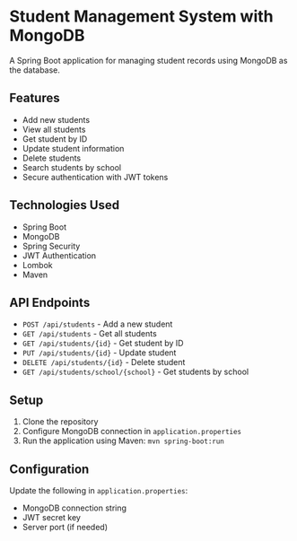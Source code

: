 # Student Management System with MongoDB

A Spring Boot application for managing student records using MongoDB as the database.

## Features

- Add new students
- View all students
- Get student by ID
- Update student information
- Delete students
- Search students by school
- Secure authentication with JWT tokens

## Technologies Used

- Spring Boot
- MongoDB
- Spring Security
- JWT Authentication
- Lombok
- Maven

## API Endpoints

- `POST /api/students` - Add a new student
- `GET /api/students` - Get all students
- `GET /api/students/{id}` - Get student by ID
- `PUT /api/students/{id}` - Update student
- `DELETE /api/students/{id}` - Delete student
- `GET /api/students/school/{school}` - Get students by school

## Setup

1. Clone the repository
2. Configure MongoDB connection in `application.properties`
3. Run the application using Maven: `mvn spring-boot:run`

## Configuration

Update the following in `application.properties`:

- MongoDB connection string
- JWT secret key
- Server port (if needed)
